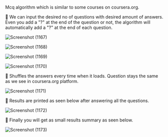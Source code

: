  Mcq algorithm which is similar to some courses on coursera.org.
 
🔸 We can input the desired no of questions with desired amount of answers. Even you add a "?" at the end of the question or not, the algorithm will automatically add a "?" at the end of each question.

![Screenshot (1167)](https://user-images.githubusercontent.com/126737598/222487375-61199fe4-670f-4ef4-a535-c6d4caea2aae.png)

![Screenshot (1168)](https://user-images.githubusercontent.com/126737598/222487409-4ebd6c80-2ad7-4689-8f12-d560bece8c82.png)

![Screenshot (1169)](https://user-images.githubusercontent.com/126737598/222487451-4507768d-d7b0-41f2-babd-2ef79274f9a6.png)

![Screenshot (1170)](https://user-images.githubusercontent.com/126737598/222487472-84bc7529-60a1-4286-9401-6fbd9add6809.png)

🔸 Shuffles the answers every time when it loads. Question stays the same as we see in coursera.org platform. 

![Screenshot (1171)](https://user-images.githubusercontent.com/126737598/222487498-663601ea-b773-4735-ae27-dbec88902b9f.png)

🔸 Results are printed as seen below after answering all the questions.

![Screenshot (1172)](https://user-images.githubusercontent.com/126737598/222487528-51b0ba4c-f37c-4f3b-84d0-aa3589794d4d.png)

🔸 Finally you will get as small results summary as seen below.

![Screenshot (1173)](https://user-images.githubusercontent.com/126737598/222487560-2a6ed1ab-2707-4553-bba1-b39a11dae27e.png)
